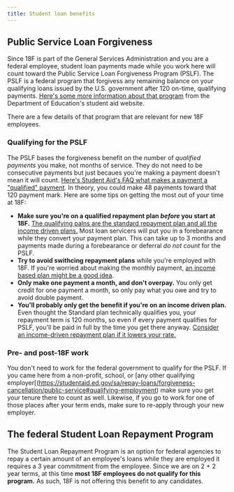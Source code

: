 ```yaml
---
title: Student loan benefits
---
```

## Public Service Loan Forgiveness

Since 18F is part of the General Services Administration and you are a federal employee, student loan payments made while you work here will count toward the Public Service Loan Forgiveness Program (PSLF). The PSLF is a federal program that forgivess any remaining balance on your qualifying loans issued by the U.S. government after 120 on-time, qualifying payments. [Here's some more information about that program](https://studentaid.ed.gov/sa/repay-loans/forgiveness-cancellation/public-service) from the Department of Education's student aid website. 

There are a few details of that program that are relevant for new 18F employees.

### Qualifying for the PSLF

The PSLF bases the forgiveness benefit on the number of _qualified payments_ you make, not months of service. They do not need to be consecutive payments but just becaues you're making a payment doesn't mean it will count. [Here's Student Aid's FAQ what makes a payment a "qualified" payment](https://studentaid.ed.gov/sa/repay-loans/forgiveness-cancellation/public-service#qualifying-payment). In theory, you could make 48 payments toward that 120 payment mark. Here are some tips on getting the most out of your time at 18F:

* **Make sure you're on a qualified repayment plan _before_ you start at 18F.** [The qualifying palns are the standard repayment plan and all the income driven plans.](https://studentaid.ed.gov/sa/repay-loans/forgiveness-cancellation/public-service#qualifying-repayment-plan) Most loan servicers will put you in a forebearance while they convert your payment plan. This can take up to 3 months and payments made during a forebearance or deferral _do not count_ for the PSLF.
* **Try to avoid swithcing repayment plans** while you're employed with 18F. If you're worried about making the monthly payment, [an income based plan might be a good idea](https://studentaid.ed.gov/sa/node/594/#pros-cons).
* **Only make one payment a month, and don't overpay.** You only get credit for one payment a month, so only pay what you owe and try to avoid double payment.
* **You'll probably only get the benefit if you're on an income driven plan.** Even thought the Standard plan technically qualifies you, your repayment term is 120 months, so even if every payment qualifies for PSLF, you'll be paid in full by the time you get there anyway. [Consider an income-driven repayment plan if it lowers your rate.](https://studentaid.ed.gov/sa/node/594/#pros-cons)

### Pre- and post-18F work

You don't need to work for the federal government to qualify for the PSLF. If you came here from a non-profit, school, or [any other qualifying employer[(https://studentaid.ed.gov/sa/repay-loans/forgiveness-cancellation/public-service#qualifying-employment) make sure you get your tenure there to count as well. Likewise, if you go to work for one of those places after your term ends, make sure to re-apply through your new employer.

## The federal Student Loan Repayment Program

The Student Loan Repayment Program is an option for federal agencies to repay a certain amount of an employee's loans while they are employed it requires a 3 year commitment from the employee. Since we are on 2 + 2 year terms, at this time **most 18F employees do not qualify for this program.** As such, 18F is not offering this benefit to any candidates.
